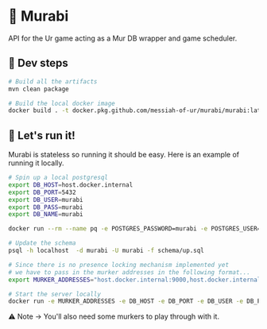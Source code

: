 # :dragon_face: Murabi

API for the Ur game acting as a Mur DB wrapper and game scheduler.

## :paw_prints: Dev steps

```bash
# Build all the artifacts
mvn clean package

# Build the local docker image
docker build . -t docker.pkg.github.com/messiah-of-ur/murabi/murabi:latest
```

## :running: Let's run it!

Murabi is stateless so running it should be easy. Here is an example of running it locally.

```bash
# Spin up a local postgresql
export DB_HOST=host.docker.internal
export DB_PORT=5432
export DB_USER=murabi
export DB_PASS=murabi
export DB_NAME=murabi

docker run --rm --name pq -e POSTGRES_PASSWORD=murabi -e POSTGRES_USER=murabi -e POSTGRES_PASSWORD=murabi -p 5432:5432 -d postgres

# Update the schema
psql -h localhost  -d murabi -U murabi -f schema/up.sql

# Since there is no presence locking mechanism implemented yet
# we have to pass in the murker addresses in the following format...
export MURKER_ADDRESSES="host.docker.internal:9000,host.docker.internal:9001"

# Start the server locally
docker run -e MURKER_ADDRESSES -e DB_HOST -e DB_PORT -e DB_USER -e DB_PASS -e DB_NAME -it --rm -p 8080:8080  docker.pkg.github.com/messiah-of-ur/murabi/murabi:latest
```

:warning: Note -> You'll also need some murkers to play through with it.
